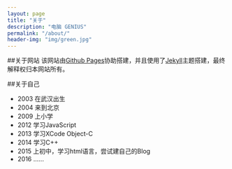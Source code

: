 ```yaml
---
layout: page
title: "关于"
description: "电脑 GENIUS"
permalink: "/about/"
header-img: "img/green.jpg"
---
```


##关于网站
该网站由[Github Pages](http://www.github.com)协助搭建，并且使用了[Jekyll](http://www.jekyllthemes.org/)主题搭建，最终解释权归本网站所有。

##关于自己
 - 2003 在武汉出生
 - 2004 来到北京
 - 2009 上小学
 - 2012 学习JavaScript
 - 2013 学习XCode Object-C
 - 2014 学习C++
 - 2015 上初中，学习html语言，尝试建自己的Blog
 - 2016 ......






